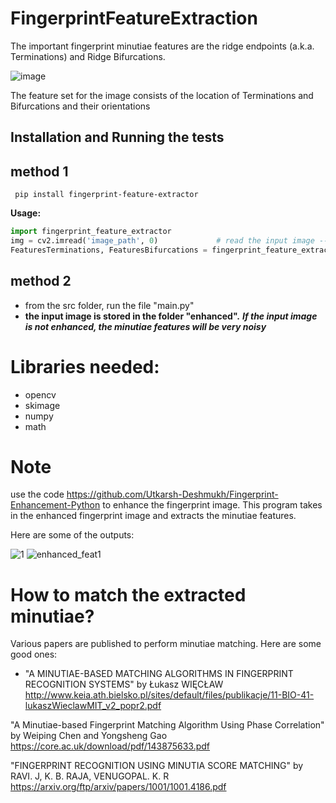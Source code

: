 # FingerprintFeatureExtraction
The important fingerprint minutiae features are the ridge endpoints (a.k.a. Terminations) and Ridge Bifurcations.

![image](https://user-images.githubusercontent.com/13918778/35665327-9ddbd220-06da-11e8-8fa9-1f5444ee2036.png)

The feature set for the image consists of the location of Terminations and Bifurcations and their orientations

## Installation and Running the tests

 ## method 1
 ```
  pip install fingerprint-feature-extractor
 ```
 
 **Usage:**
  ```py
  import fingerprint_feature_extractor
  img = cv2.imread('image_path', 0)				# read the input image --> You can enhance the fingerprint image using the "fingerprint_enhancer" library
  FeaturesTerminations, FeaturesBifurcations = fingerprint_feature_extractor.extract_minutiae_features(img, showResult=True, showImage="newImage.jpg")
```
 ## method 2
- from the src folder, run the file "main.py"
- **the input image is stored in the folder "enhanced".**
***If the input image is not enhanced, the minutiae features will be very noisy***

# Libraries needed:
- opencv
- skimage
- numpy
- math

# Note
use the code https://github.com/Utkarsh-Deshmukh/Fingerprint-Enhancement-Python to enhance the fingerprint image.
This program takes in the enhanced fingerprint image and extracts the minutiae features.

Here are some of the outputs:


![1](https://user-images.githubusercontent.com/13918778/35665568-ae1fdb6c-06db-11e8-937b-33d7445c931d.jpg)   ![enhanced_feat1](https://user-images.githubusercontent.com/13918778/35665578-baddaf82-06db-11e8-8638-d24de65acd31.jpg)


# How to match the extracted minutiae?
Various papers are published to perform minutiae matching.
Here are some good ones:
- "A MINUTIAE-BASED MATCHING ALGORITHMS IN FINGERPRINT RECOGNITION SYSTEMS" by Łukasz WIĘCŁAW
http://www.keia.ath.bielsko.pl/sites/default/files/publikacje/11-BIO-41-lukaszWieclawMIT_v2_popr2.pdf

"A Minutiae-based Fingerprint Matching Algorithm Using Phase Correlation" by Weiping Chen and Yongsheng Gao
https://core.ac.uk/download/pdf/143875633.pdf

"FINGERPRINT RECOGNITION USING MINUTIA SCORE MATCHING" by RAVI. J, K. B. RAJA, VENUGOPAL. K. R
https://arxiv.org/ftp/arxiv/papers/1001/1001.4186.pdf


